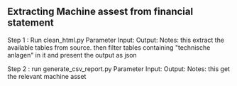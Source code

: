 ## Extracting Machine assest from financial statement
Step 1 : Run clean_html.py
    Parameter
    Input: 
    Output:
    Notes: this extract the available tables from source. then filter tables containing "technische anlagen" in it and present the output as json

Step 2 : run generate_csv_report.py
    Parameter
    Input: 
    Output:
    Notes: this get the relevant machine asset 